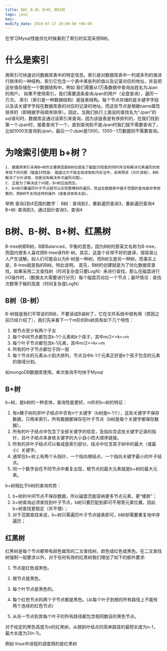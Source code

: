 ```yaml
---
title: B树、B-树、B+树、黑红树
tags: java
key: 
modify_date: 2019-07-17 20:00:00 +08:00
---
```


在学习Mysql性能优化时候看到了索引的实现采用B树。
# 什么是索引
用索引可快速访问数据库表中的特定信息。索引是对数据库表中一列或多列的值进行排序的一种结构，索引它包含一个表中某些列的值以及记录对应的地址，并且把这些值存储在一个数据结构中。例如 我们需要从1万条数据中查询出姓名为Jpan的用户。
如果不使用索引，我们需要逐条查询Jpan的用户（全盘查询），遍历一万次。
索引（索引是一种数据结构）是链表结构。每个节点存储的是关键字字段以及该关键字字段在数据库表的对应的记录的地址。而这些节点是根据name属性排序的（即根据字母顺序排序）。因此，当我们执行上面说的查找名为“Jpan”的sql语句时，数据库会通过该索引来查询，因为该链表是有序排列的，在我们找到第一个Jpan时，接着查询下一个，直到查询到不是Jpan时我们就不需要查询了，比如1000次查询到Jpan，最后一个Jpan是1300，1300--1万数据则不需要查询。

# 为啥索引使用 b+树？
    1. 数据库索引采用B+树的主要原因是B树在提高了磁盘IO性能的同时并没有解决元素遍历的效率低下的问题（磁盘IO性能☞ 磁盘过大不能全部读取到内存当中，采用预读（分片读取），B树解决了分片读取，但是没有解决多次遍历问题）。
    2. 正是为了解决这个问题，B+树应运而生。
    3. B+树只要遍历叶子节点就可以实现整棵树的遍历。而且在数据库中基于范围的查询是非常频繁的，而B树不支持这样的操作（或者说效率太低）。

举例 查询2到4范围的数字：
B树：查询到2，重新遍历查询3，重新遍历查询4
B+树: 查询到3，通过指针查询3，查询4


 <!--more-->

# B树、B-树、B+树、红黑树
B-tree树即B树，B即Balanced，平衡的意思。因为B树的原英文名称为B-tree，而国内很多人喜欢把B-tree译作B-树，其实，这是个非常不好的直译，很容易让人产生误解。如人们可能会以为B-树是一种树，而B树又是另一种树。而事实上是，B-tree就是指的B树。特此说明。
首先，B树的创建就是为了优化数据库查找，如果采用二叉查找树（时间复杂度只要LogN）来进行查找，那么在磁盘进行I/O操作时，（数据太大需要进行分页）每个磁盘页对应一个节点；最坏情况：查找次数等于输的高度（时间复杂度LogN）

## B树（B-树）
B-树就是我们平常说的B树，不要读成B减树了，它在文件系统中很有用（原因之前已经介绍了），我们先来看下一个m阶的Bs树具有如下几个特性：

1. 根节点至少有两个子女
2. 每个中间节点都包含k-1个元素和k个孩子，其中m/2<=k<=m
3. 每个叶子节点都包含k-1元素，其中m/2<=k<=m
4. 所有的叶子节点都位于同一层
5. 每个节点的元素从小到大排列，节点当中k-1个元素正好是k个孩子包含的元素的值域分划。

如mongoDB数据库使用，单次查询平均快于Mysql

## B+树

b+树，是b树的一种变体，查询性能更好。m阶的b+树的特征：

1. 有n棵子树的非叶子结点中含有n个关键字（b树是n-1个），这些关键字不保存数据，只用来索引，所有数据都保存在叶子节点（b树是每个关键字都保存数据）。
2. 所有的叶子结点中包含了全部关键字的信息，及指向含这些关键字记录的指针，且叶子结点本身依关键字的大小自小而大顺序链接。
3. 所有的非叶子结点可以看成是索引部分，结点中仅含其子树中的最大（或最小）关键字。
4. 通常在b+树上有两个头指针，一个指向根结点，一个指向关键字最小的叶子结点。
5. 同一个数字会在不同节点中重复出现，根节点的最大元素就是b+树的最大元素。

b+树相比于b树的查询优势：

1. b+树的中间节点不保存数据，所以磁盘页能容纳更多节点元素，更“矮胖”；
2. b+树查询必须查找到叶子节点，b树只要匹配到即可不用管元素位置，因此b+树查找更稳定（并不慢）；
3. 对于范围查找来说，b+树只需遍历叶子节点链表即可，b树却需要重复地中序遍历；


## 红黑树

红黑树是每个节点都带有颜色属性的二叉查找树，颜色或红色或黑色。在二叉查找树强制一般要求以外，对于任何有效的红黑树我们增加了如下的额外要求:

1. 节点是红色或黑色。

2. 根节点是黑色。

3. 每个叶节点是黑色的。

4. 每个红色节点的两个子节点都是黑色。(从每个叶子到根的所有路径上不能有两个连续的红色节点)

5. 从任一节点到其每个叶子的所有路径都包含相同数目的黑色节点。

对于给定的黑色高度为n的红黑树，从根到叶结点的简单路径的最短长度为n-1，最大长度为2(n-1)。

例如 linux中进程的调度用的是红黑树


